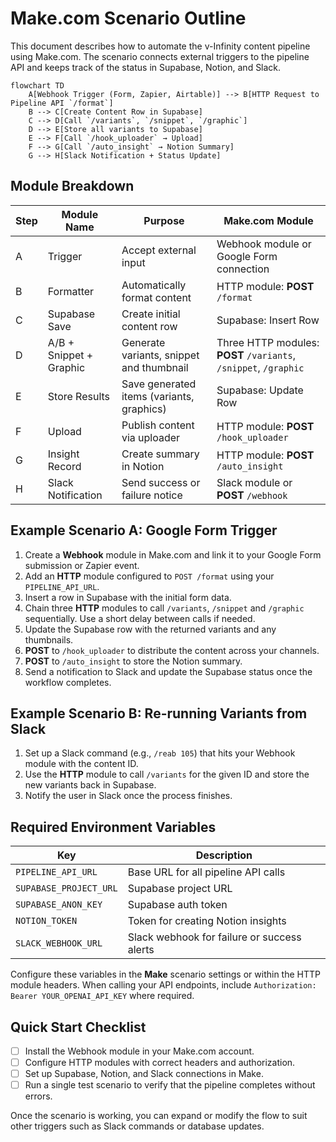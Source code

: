 # Make.com Scenario Outline

This document describes how to automate the v-Infinity content pipeline using Make.com. The scenario connects external triggers to the pipeline API and keeps track of the status in Supabase, Notion, and Slack.

```mermaid
flowchart TD
    A[Webhook Trigger (Form, Zapier, Airtable)] --> B[HTTP Request to Pipeline API `/format`]
    B --> C[Create Content Row in Supabase]
    C --> D[Call `/variants`, `/snippet`, `/graphic`]
    D --> E[Store all variants to Supabase]
    E --> F[Call `/hook_uploader` → Upload]
    F --> G[Call `/auto_insight` → Notion Summary]
    G --> H[Slack Notification + Status Update]
```

## Module Breakdown

| Step | Module Name                 | Purpose                                              | Make.com Module                                                   |
|------|----------------------------|------------------------------------------------------|------------------------------------------------------------------|
| A    | Trigger                    | Accept external input                                | Webhook module or Google Form connection                         |
| B    | Formatter                  | Automatically format content                         | HTTP module: **POST** `/format`                                  |
| C    | Supabase Save              | Create initial content row                           | Supabase: Insert Row                                             |
| D    | A/B + Snippet + Graphic    | Generate variants, snippet and thumbnail             | Three HTTP modules: **POST** `/variants`, `/snippet`, `/graphic` |
| E    | Store Results              | Save generated items (variants, graphics)             | Supabase: Update Row                                             |
| F    | Upload                     | Publish content via uploader                         | HTTP module: **POST** `/hook_uploader`                           |
| G    | Insight Record             | Create summary in Notion                             | HTTP module: **POST** `/auto_insight`                            |
| H    | Slack Notification         | Send success or failure notice                       | Slack module or **POST** `/webhook`                              |

## Example Scenario A: Google Form Trigger

1. Create a **Webhook** module in Make.com and link it to your Google Form submission or Zapier event.
2. Add an **HTTP** module configured to `POST /format` using your `PIPELINE_API_URL`.
3. Insert a row in Supabase with the initial form data.
4. Chain three **HTTP** modules to call `/variants`, `/snippet` and `/graphic` sequentially. Use a short delay between calls if needed.
5. Update the Supabase row with the returned variants and any thumbnails.
6. **POST** to `/hook_uploader` to distribute the content across your channels.
7. **POST** to `/auto_insight` to store the Notion summary.
8. Send a notification to Slack and update the Supabase status once the workflow completes.

## Example Scenario B: Re-running Variants from Slack

1. Set up a Slack command (e.g., `/reab 105`) that hits your Webhook module with the content ID.
2. Use the **HTTP** module to call `/variants` for the given ID and store the new variants back in Supabase.
3. Notify the user in Slack once the process finishes.

## Required Environment Variables

| Key                  | Description                                |
|----------------------|--------------------------------------------|
| `PIPELINE_API_URL`   | Base URL for all pipeline API calls        |
| `SUPABASE_PROJECT_URL` | Supabase project URL                      |
| `SUPABASE_ANON_KEY`  | Supabase auth token                        |
| `NOTION_TOKEN`       | Token for creating Notion insights         |
| `SLACK_WEBHOOK_URL`  | Slack webhook for failure or success alerts|

Configure these variables in the **Make** scenario settings or within the HTTP module headers. When calling your API endpoints, include `Authorization: Bearer YOUR_OPENAI_API_KEY` where required.

## Quick Start Checklist

- [ ] Install the Webhook module in your Make.com account.
- [ ] Configure HTTP modules with correct headers and authorization.
- [ ] Set up Supabase, Notion, and Slack connections in Make.
- [ ] Run a single test scenario to verify that the pipeline completes without errors.

Once the scenario is working, you can expand or modify the flow to suit other triggers such as Slack commands or database updates.

